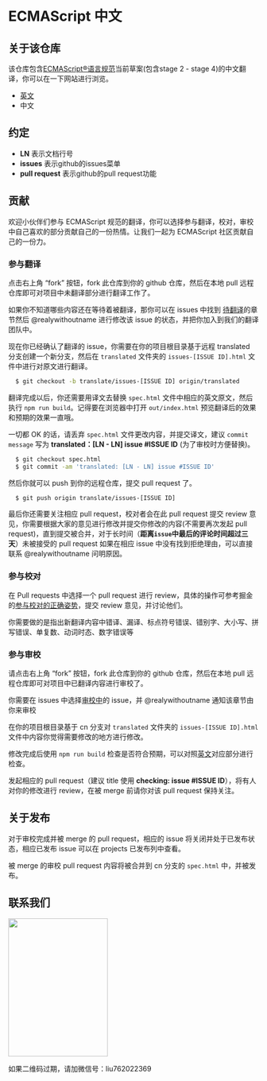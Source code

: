 
ECMAScript 中文
====

## 关于该仓库

该仓库包含[ECMAScript®语言规范](https://github.com/tc39/ecma262)当前草案(包含stage 2 - stage 4)的中文翻译，你可以在一下网站进行浏览。
- [英文](https://tc39.github.io/ecma262/)
- 中文

## 约定
- **LN** 表示文档行号
- **issues** 表示github的issues菜单
- **pull request** 表示github的pull request功能
## 贡献

欢迎小伙伴们参与 ECMAScript 规范的翻译，你可以选择参与翻译，校对，审校中自己喜欢的部分贡献自己的一份热情。让我们一起为 ECMAScript 社区贡献自己的一份力。

### 参与翻译

点击右上角 “fork” 按钮，fork 此仓库到你的 github 仓库，然后在本地 pull 远程仓库即可对项目中未翻译部分进行翻译工作了。

如果你不知道哪些内容还在等待着被翻译，那你可以在 issues 中找到 [待翻译](https://github.com/docschina/ecma262/issues?utf8=%E2%9C%93&q=is%3Aissue+is%3Aopen+label%3A%E5%BE%85%E7%BF%BB%E8%AF%91)的章节然后 @realywithoutname 进行修改该 issue 的状态，并把你加入到我们的翻译团队中。

现在你已经确认了翻译的 issue，你需要在你的项目根目录基于远程 translated 分支创建一个新分支，然后在 `translated` 文件夹的 `issues-[ISSUE ID].html` 文件中进行对原文进行翻译。

~~~ bash
  $ git checkout -b translate/issues-[ISSUE ID] origin/translated
~~~

翻译完成以后，你还需要用译文去替换 `spec.html` 文件中相应的英文原文，然后执行 `npm run build`。记得要在浏览器中打开 `out/index.html` 预览翻译后的效果和预期的效果一直哦。

一切都 OK 的话，请丢弃 `spec.html` 文件更改内容，并提交译文，建议 `commit message` 写为 **translated：[LN - LN] issue #ISSUE ID** (为了审校时方便替换)。

~~~ bash
  $ git checkout spec.html
  $ git commit -am 'translated: [LN - LN] issue #ISSUE ID'
~~~

然后你就可以 push 到你的远程仓库，提交 pull request 了。

~~~ bash
  $ git push origin translate/issues-[ISSUE ID]
~~~

最后你还需要关注相应 pull request，校对者会在此 pull request 提交 review 意见，你需要根据大家的意见进行修改并提交你修改的内容(不需要再次发起 pull request)，直到提交被合并，对于长时间（**距离`issue`中最后的评论时间超过三天**）未被接受的 pull request 如果在相应 issue 中没有找到拒绝理由，可以直接联系 @realywithoutname 问明原因。

### 参与校对

在 Pull requests 中选择一个 pull request 进行 review，具体的操作可参考掘金的[参与校对的正确姿势](https://github.com/xitu/gold-miner/wiki/%E5%8F%82%E4%B8%8E%E6%A0%A1%E5%AF%B9%E7%9A%84%E6%AD%A3%E7%A1%AE%E5%A7%BF%E5%8A%BF)，提交 review 意见，并讨论他们。

你需要做的是指出新翻译内容中错译、漏译、标点符号错误、错别字、大小写、拼写错误、单复数、动词时态、数字错误等

### 参与审校

请点击右上角 “fork” 按钮，fork 此仓库到你的 github 仓库，然后在本地 pull 远程仓库即可对项目中已翻译内容进行审校了。

你需要在 issues 中选择[审校中](https://github.com/docschina/ecma262/labels/%E5%AE%A1%E6%A0%A1%E4%B8%AD)的 issue，并 @realywithoutname 通知该章节由你来审校

在你的项目根目录基于 cn 分支对 `translated` 文件夹的 `issues-[ISSUE ID].html` 文件中内容你觉得需要修改的地方进行修改。

修改完成后使用 `npm run build` 检查是否符合预期，可以对照[英文](https://tc39.github.io/ecma262/)对应部分进行检查。

发起相应的 pull request（建议 title 使用 **checking: issue #ISSUE ID**），将有人对你的修改进行 review，在被 merge 前请你对该 pull request 保持关注。

## 关于发布

对于审校完成并被 merge 的 pull request，相应的 issue 将关闭并处于已发布状态，相应已发布 issue 可以在 projects 已发布列中查看。

被 merge 的审校 pull request 内容将被合并到 cn 分支的 `spec.html` 中，并被发布。

## 联系我们

<img src=http://p0zn8l0vm.bkt.clouddn.com/group.JPG width=200 height=278>

如果二维码过期，请加微信号：liu762022369